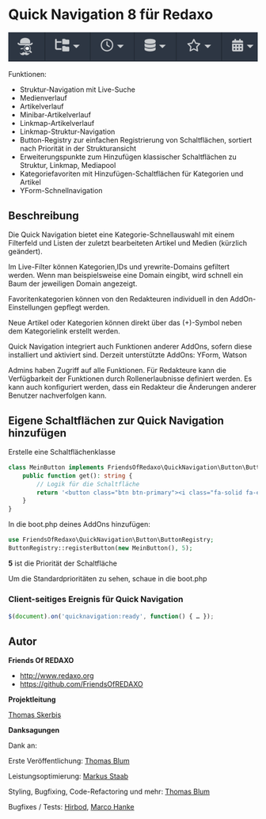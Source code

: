 # Quick Navigation 8 für Redaxo

![Screenshot](https://raw.githubusercontent.com/FriendsOfREDAXO/quick_navigation/assets/quickbar.png)

Funktionen: 
- Struktur-Navigation mit Live-Suche
- Medienverlauf
- Artikelverlauf
- Minibar-Artikelverlauf
- Linkmap-Artikelverlauf
- Linkmap-Struktur-Navigation
- Button-Registry zur einfachen Registrierung von Schaltflächen, sortiert nach Priorität in der Strukturansicht
- Erweiterungspunkte zum Hinzufügen klassischer Schaltflächen zu Struktur, Linkmap, Mediapool
- Kategoriefavoriten mit Hinzufügen-Schaltflächen für Kategorien und Artikel
- YForm-Schnellnavigation

## Beschreibung 

Die Quick Navigation bietet eine Kategorie-Schnellauswahl mit einem Filterfeld und Listen der zuletzt bearbeiteten Artikel und Medien (kürzlich geändert).

Im Live-Filter können Kategorien,IDs und yrewrite-Domains gefiltert werden. Wenn man beispielsweise eine Domain eingibt, wird schnell ein Baum der jeweiligen Domain angezeigt.

Favoritenkategorien können von den Redakteuren individuell in den AddOn-Einstellungen gepflegt werden. 

Neue Artikel oder Kategorien können direkt über das (+)-Symbol neben dem Kategorielink erstellt werden.

Quick Navigation integriert auch Funktionen anderer AddOns, sofern diese installiert und aktiviert sind.
Derzeit unterstützte AddOns: YForm, Watson

Admins haben Zugriff auf alle Funktionen.
Für Redakteure kann die Verfügbarkeit der Funktionen durch Rollenerlaubnisse definiert werden. Es kann auch konfiguriert werden, dass ein Redakteur die Änderungen anderer Benutzer nachverfolgen kann.

## Eigene Schaltflächen zur Quick Navigation hinzufügen

Erstelle eine Schaltflächenklasse

```php
class MeinButton implements FriendsOfRedaxo\QuickNavigation\Button\ButtonInterface {
    public function get(): string {
        // Logik für die Schaltfläche
        return '<button class="btn btn-primary"><i class="fa-solid fa-egg"></i> Easter Egg</button>';
    }
}
```

In die boot.php deines AddOns hinzufügen:

```php
use FriendsOfRedaxo\QuickNavigation\Button\ButtonRegistry;
ButtonRegistry::registerButton(new MeinButton(), 5);
```
**5** ist die Priorität der Schaltfläche

Um die Standardprioritäten zu sehen, schaue in die boot.php

### Client-seitiges Ereignis für Quick Navigation

```js
$(document).on('quicknavigation:ready', function() { … });
```

## Autor

**Friends Of REDAXO**

* http://www.redaxo.org
* https://github.com/FriendsOfREDAXO

**Projektleitung**

[Thomas Skerbis](https://github.com/skerbis)

**Danksagungen**

Dank an: 

Erste Veröffentlichung: [Thomas Blum](https://github.com/tbaddade)

Leistungsoptimierung: [Markus Staab](https://github.com/staabm)

Styling, Bugfixing, Code-Refactoring und mehr: [Thomas Blum](https://github.com/tbaddade)

Bugfixes / Tests: [Hirbod](https://github.com/hirbod), [Marco Hanke](https://github.com/marcohanke)
